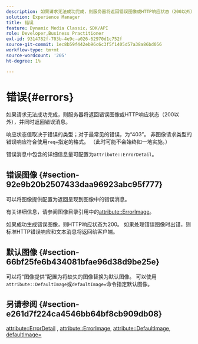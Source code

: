```yaml
---
description: 如果请求无法成功完成，则服务器将返回错误图像或HTTP响应状态（200以外），并同时返回错误消息。
solution: Experience Manager
title: 错误
feature: Dynamic Media Classic，SDK/API
role: Developer,Business Practitioner
exl-id: 9314782f-703b-4e9c-a026-62970d1c752f
source-git-commit: 1ec8b59f442eb96c6c3f5f1405d57a38a86bd056
workflow-type: tm+mt
source-wordcount: '205'
ht-degree: 1%

---
```


# 错误{#errors}

如果请求无法成功完成，则服务器将返回错误图像或HTTP响应状态（200以外），并同时返回错误消息。

响应状态值取决于错误的类型；对于最常见的错误，为“403”。 非图像请求类型的错误响应符合使用`req=`指定的格式。 （此时可能不会始终如一地实施。）

错误消息中包含的详细信息量可配置为`attribute::ErrorDetail`。

## 错误图像 {#section-92e9b20b2507433daa96923abc95f777}

可以将图像提供配置为返回呈现到图像中的错误消息。

有关详细信息，请参阅图像目录引用中的[attribute::ErrorImage](../../../../../is-api/image-catalog/image-serving-api-ref/c-image-catalog-reference/c-attributes-reference/r-errorimage.md#reference-c494d5d8b2584fe3800f35baabd0292c)。

如果成功生成错误图像，则HTTP响应状态为200。 如果处理错误图像时出错，则标准HTTP错误响应和文本消息将返回给客户端。

## 默认图像 {#section-66bf25fe6b434081bfae96d38d9be25e}

可以将“图像提供”配置为将缺失的图像替换为默认图像。 可以使用`attribute::DefaultImage`或`defaultImage=`命令指定默认图像。

## 另请参阅 {#section-e261d7f224ca4546bb64bf8cb909db08}

[attribute::ErrorDetail](../../../../../is-api/image-catalog/image-serving-api-ref/c-image-catalog-reference/c-attributes-reference/r-errordetail.md#reference-4987c8cddcba4c88960170e49cafc561) ,  [attribute::ErrorImage](../../../../../is-api/image-catalog/image-serving-api-ref/c-image-catalog-reference/c-attributes-reference/r-errorimage.md#reference-c494d5d8b2584fe3800f35baabd0292c),  [attribute::DefaultImage](../../../../../is-api/image-catalog/image-serving-api-ref/c-image-catalog-reference/c-attributes-reference/r-is-cat-defaultimage.md#reference-8e9900e129f54ed68462a3c2fc3bc433),  [defaultImage=](../../../../../is-api/http-ref/image-serving-api-ref/c-http-protocol-reference/c-command-reference/r-is-http-defaultimage.md#reference-209aa6ce830f490483412eb26af67fd2)
